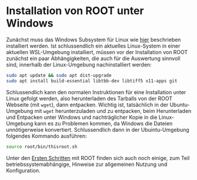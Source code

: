 # Installation von ROOT unter Windows

Zunächst muss das Windows Subsystem für Linux wie [hier](./ZZ_Windows_Subsystem_for_Linux.md) beschrieben installiert werden.
Ist schlussendlich ein aktuelles Linux-System in einer aktuellen WSL-Umgebung installiert, müssen vor der Installation von ROOT zunächst ein paar Abhängigkeiten, die auch für die Auswertung sinnvoll sind, innerhalb der Linux-Umgebung nachinstalliert werden:
```bash
sudo apt update && sudo apt dist-upgrade
sudo apt install build-essential libtbb-dev libtiff5 x11-apps git
```
Schlussendlich kann den normalen Instruktionen für eine Installation unter Linux gefolgt werden, also herunterladen des Tarballs von der ROOT Webseite (mit `wget`), dann entpacken. Wichtig ist, tatsächlich in der Ubuntu-Umgebung mit `wget` herunterzuladen und zu entpacken, beim Herunterladen und Entpacken unter Windows und nachträglicher Kopie in die Linux-Umgebung kann es zu Problemen kommen, da Windows die Dateien unnötigerweise konvertiert. Schlussendlich dann in der Ubuintu-Umgebung folgendes Kommando ausführen:
```bash
source root/bin/thisroot.sh
```

Unter den [Ersten Schritten](./04_04_02_ROOT_Erste_Schritte.md) mit ROOT finden sich auch noch einige, zum Teil betriebssystemabhängige, Hinweise zur allgemeinen Nutzung und Konfiguration.

